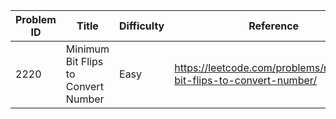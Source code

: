 | Problem ID | Title | Difficulty | Reference
| --- | --- | --- | ---
| 2220 | Minimum Bit Flips to Convert Number | Easy | https://leetcode.com/problems/minimum-bit-flips-to-convert-number/
